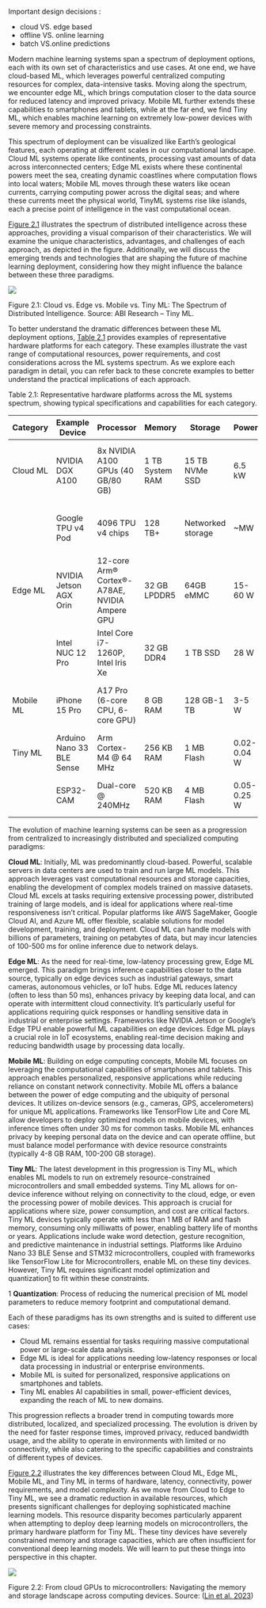 
Important design decisions : 

* cloud  VS. edge based 
* offline VS. online learning 
* batch VS.online predictions 

Modern machine learning systems span a spectrum of deployment options, each with its own set of characteristics and use cases. At one end, we have cloud-based ML, which leverages powerful centralized computing resources for complex, data-intensive tasks. Moving along the spectrum, we encounter edge ML, which brings computation closer to the data source for reduced latency and improved privacy. Mobile ML further extends these capabilities to smartphones and tablets, while at the far end, we find Tiny ML, which enables machine learning on extremely low-power devices with severe memory and processing constraints.

This spectrum of deployment can be visualized like Earth’s geological features, each operating at different scales in our computational landscape. Cloud ML systems operate like continents, processing vast amounts of data across interconnected centers; Edge ML exists where these continental powers meet the sea, creating dynamic coastlines where computation flows into local waters; Mobile ML moves through these waters like ocean currents, carrying computing power across the digital seas; and where these currents meet the physical world, TinyML systems rise like islands, each a precise point of intelligence in the vast computational ocean.

[Figure 2.1](https://mlsysbook.ai/contents/core/ml_systems/ml_systems.html#fig-cloud-edge-TinyML-comparison) illustrates the spectrum of distributed intelligence across these approaches, providing a visual comparison of their characteristics. We will examine the unique characteristics, advantages, and challenges of each approach, as depicted in the figure. Additionally, we will discuss the emerging trends and technologies that are shaping the future of machine learning deployment, considering how they might influence the balance between these three paradigms.

[![](https://mlsysbook.ai/contents/core/ml_systems/images/png/cloud-edge-tiny.png)](https://mlsysbook.ai/contents/core/ml_systems/images/png/cloud-edge-tiny.png "Figure 2.1: Cloud vs. Edge vs. Mobile vs. Tiny ML: The Spectrum of Distributed Intelligence. Source: ABI Research – Tiny ML.")

Figure 2.1: Cloud vs. Edge vs. Mobile vs. Tiny ML: The Spectrum of Distributed Intelligence. Source: ABI Research – Tiny ML.

[](https://mlsysbook.ai/contents/core/ml_systems/ml_systems.html#fig-cloud-edge-TinyML-comparison)

To better understand the dramatic differences between these ML deployment options, [Table 2.1](https://mlsysbook.ai/contents/core/ml_systems/ml_systems.html#tbl-representative-systems) provides examples of representative hardware platforms for each category. These examples illustrate the vast range of computational resources, power requirements, and cost considerations across the ML systems spectrum. As we explore each paradigm in detail, you can refer back to these concrete examples to better understand the practical implications of each approach.

Table 2.1: Representative hardware platforms across the ML systems spectrum, showing typical specifications and capabilities for each category.

|Category|Example Device|Processor|Memory|Storage|Power|Price Range|Example Models/Tasks|
|---|---|---|---|---|---|---|---|
|Cloud ML|NVIDIA DGX A100|8x NVIDIA A100 GPUs (40 GB/80 GB)|1 TB System RAM|15 TB NVMe SSD|6.5 kW|$200 K+|Large language models (GPT-3), real-time video processing|
||Google TPU v4 Pod|4096 TPU v4 chips|128 TB+|Networked storage|~MW|Pay-per-use|Training foundation models, large-scale ML research|
|Edge ML|NVIDIA Jetson AGX Orin|12-core Arm® Cortex®-A78AE, NVIDIA Ampere GPU|32 GB LPDDR5|64GB eMMC|15-60 W|$899|Computer vision, robotics, autonomous systems|
||Intel NUC 12 Pro|Intel Core i7-1260P, Intel Iris Xe|32 GB DDR4|1 TB SSD|28 W|$750|Edge AI servers, industrial automation|
|Mobile ML|iPhone 15 Pro|A17 Pro (6-core CPU, 6-core GPU)|8 GB RAM|128 GB-1 TB|3-5 W|$999+|Face ID, computational photography, voice recognition|
|Tiny ML|Arduino Nano 33 BLE Sense|Arm Cortex-M4 @ 64 MHz|256 KB RAM|1 MB Flash|0.02-0.04 W|$35|Gesture recognition, voice detection|
||ESP32-CAM|Dual-core @ 240MHz|520 KB RAM|4 MB Flash|0.05-0.25 W|$10|Image classification, motion detection|

[](https://mlsysbook.ai/contents/core/ml_systems/ml_systems.html#tbl-representative-systems)

The evolution of machine learning systems can be seen as a progression from centralized to increasingly distributed and specialized computing paradigms:

**Cloud ML**: Initially, ML was predominantly cloud-based. Powerful, scalable servers in data centers are used to train and run large ML models. This approach leverages vast computational resources and storage capacities, enabling the development of complex models trained on massive datasets. Cloud ML excels at tasks requiring extensive processing power, distributed training of large models, and is ideal for applications where real-time responsiveness isn’t critical. Popular platforms like AWS SageMaker, Google Cloud AI, and Azure ML offer flexible, scalable solutions for model development, training, and deployment. Cloud ML can handle models with billions of parameters, training on petabytes of data, but may incur latencies of 100-500 ms for online inference due to network delays.

**Edge ML**: As the need for real-time, low-latency processing grew, Edge ML emerged. This paradigm brings inference capabilities closer to the data source, typically on edge devices such as industrial gateways, smart cameras, autonomous vehicles, or IoT hubs. Edge ML reduces latency (often to less than 50 ms), enhances privacy by keeping data local, and can operate with intermittent cloud connectivity. It’s particularly useful for applications requiring quick responses or handling sensitive data in industrial or enterprise settings. Frameworks like NVIDIA Jetson or Google’s Edge TPU enable powerful ML capabilities on edge devices. Edge ML plays a crucial role in IoT ecosystems, enabling real-time decision making and reducing bandwidth usage by processing data locally.

**Mobile ML**: Building on edge computing concepts, Mobile ML focuses on leveraging the computational capabilities of smartphones and tablets. This approach enables personalized, responsive applications while reducing reliance on constant network connectivity. Mobile ML offers a balance between the power of edge computing and the ubiquity of personal devices. It utilizes on-device sensors (e.g., cameras, GPS, accelerometers) for unique ML applications. Frameworks like TensorFlow Lite and Core ML allow developers to deploy optimized models on mobile devices, with inference times often under 30 ms for common tasks. Mobile ML enhances privacy by keeping personal data on the device and can operate offline, but must balance model performance with device resource constraints (typically 4-8 GB RAM, 100-200 GB storage).

**Tiny ML**: The latest development in this progression is Tiny ML, which enables ML models to run on extremely resource-constrained microcontrollers and small embedded systems. Tiny ML allows for on-device inference without relying on connectivity to the cloud, edge, or even the processing power of mobile devices. This approach is crucial for applications where size, power consumption, and cost are critical factors. Tiny ML devices typically operate with less than 1 MB of RAM and flash memory, consuming only milliwatts of power, enabling battery life of months or years. Applications include wake word detection, gesture recognition, and predictive maintenance in industrial settings. Platforms like Arduino Nano 33 BLE Sense and STM32 microcontrollers, coupled with frameworks like TensorFlow Lite for Microcontrollers, enable ML on these tiny devices. However, Tiny ML requires significant model optimization and quantization[1](https://mlsysbook.ai/contents/core/ml_systems/ml_systems.html#fn1) to fit within these constraints.

1 **Quantization**: Process of reducing the numerical precision of ML model parameters to reduce memory footprint and computational demand.

Each of these paradigms has its own strengths and is suited to different use cases:

- Cloud ML remains essential for tasks requiring massive computational power or large-scale data analysis.
- Edge ML is ideal for applications needing low-latency responses or local data processing in industrial or enterprise environments.
- Mobile ML is suited for personalized, responsive applications on smartphones and tablets.
- Tiny ML enables AI capabilities in small, power-efficient devices, expanding the reach of ML to new domains.

This progression reflects a broader trend in computing towards more distributed, localized, and specialized processing. The evolution is driven by the need for faster response times, improved privacy, reduced bandwidth usage, and the ability to operate in environments with limited or no connectivity, while also catering to the specific capabilities and constraints of different types of devices.

[Figure 2.2](https://mlsysbook.ai/contents/core/ml_systems/ml_systems.html#fig-vMLsizes) illustrates the key differences between Cloud ML, Edge ML, Mobile ML, and Tiny ML in terms of hardware, latency, connectivity, power requirements, and model complexity. As we move from Cloud to Edge to Tiny ML, we see a dramatic reduction in available resources, which presents significant challenges for deploying sophisticated machine learning models. This resource disparity becomes particularly apparent when attempting to deploy deep learning models on microcontrollers, the primary hardware platform for Tiny ML. These tiny devices have severely constrained memory and storage capacities, which are often insufficient for conventional deep learning models. We will learn to put these things into perspective in this chapter.

[![](https://mlsysbook.ai/contents/core/ml_systems/images/jpg/cloud_mobile_tiny_sizes.jpg)](https://mlsysbook.ai/contents/core/ml_systems/images/jpg/cloud_mobile_tiny_sizes.jpg "Figure 2.2: From cloud GPUs to microcontrollers: Navigating the memory and storage landscape across computing devices. Source: [@lin2023tiny]")

Figure 2.2: From cloud GPUs to microcontrollers: Navigating the memory and storage landscape across computing devices. Source: ([Lin et al. 2023](https://mlsysbook.ai/contents/core/references.html#ref-lin2023tiny))
